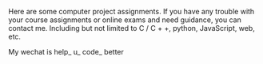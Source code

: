 Here are some computer project assignments. If you have any trouble with your course assignments or online exams and need guidance, you can contact me. Including but not limited to C / C + +, python, JavaScript, web, etc.

My wechat is help_ u_ code_ better
